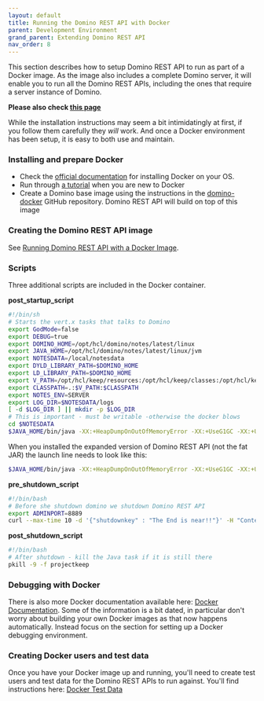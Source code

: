 ```yaml
---
layout: default
title: Running the Domino REST API with Docker
parent: Development Environment
grand_parent: Extending Domino REST API
nav_order: 8
---
```


This section describes how to setup Domino REST API to run as part of a Docker image. As the image also includes a complete Domino server, it will enable you to run all the Domino REST APIs, including the ones that require a server instance of Domino.

**Please also check [this page](../../installconfig/installation/docker)**

While the installation instructions may seem a bit intimidatingly at first, if you follow them carefully they _will_ work. And once a Docker environment has been setup, it is easy to both use and maintain.

### Installing and prepare Docker

- Check the [official documentation](https://docs.docker.com/get-docker/) for installing Docker on your OS.
- Run through [a tutorial](https://www.docker.com/101-tutorial) when you are new to Docker
- Create a Domino base image using the instructions in the [domino-docker](https://github.com/IBM/domino-docker) GitHub repository. Domino REST API will build on top of this image

### Creating the Domino REST API image

See [Running Domino REST API with a Docker Image](../../installconfig/installation/docker).

### Scripts

Three additional scripts are included in the Docker container.

**post_startup_script**

```bash
#!/bin/sh
# Starts the vert.x tasks that talks to Domino
export GodMode=false
export DEBUG=true
export DOMINO_HOME=/opt/hcl/domino/notes/latest/linux
export JAVA_HOME=/opt/hcl/domino/notes/latest/linux/jvm
export NOTESDATA=/local/notesdata
export DYLD_LIBRARY_PATH=$DOMINO_HOME
export LD_LIBRARY_PATH=$DOMINO_HOME
export V_PATH=/opt/hcl/keep/resources:/opt/hcl/keep/classes:/opt/hcl/keep/resources:/opt/hcl/keep/libs/*
export CLASSPATH=.:$V_PATH:$CLASSPATH
export NOTES_ENV=SERVER
export LOG_DIR=$NOTESDATA/logs
[ -d $LOG_DIR ] || mkdir -p $LOG_DIR
# This is important - must be writable -otherwise the docker blows
cd $NOTESDATA
$JAVA_HOME/bin/java -XX:+HeapDumpOnOutOfMemoryError -XX:+UseG1GC -XX:+UseStringDeduplicationJVM -cp $CLASSPATH -jar projectkeep.jar > $LOG_DIR/vertx.log 2>&1 &
```

When you installed the expanded version of Domino REST API (not the fat JAR) the launch line needs to look like this:

```bash
$JAVA_HOME/bin/java -XX:+HeapDumpOnOutOfMemoryError -XX:+UseG1GC -XX:+UseStringDeduplicationJVM -cp $CLASSPATH com.hcl.domino.keep.Launch > $LOG_DIR/vertx.log 2>&1 &

```

**pre_shutdown_script**

```bash
#!/bin/bash
# Before she shutdown domino we shutdown Domino REST API
export ADMINPORT=8889
curl --max-time 10 -d '{"shutdownkey" : "The End is near!!"}' -H "Content-Type: application/json" -X POST http://localhost:$ADMINPORT/shutdown
```

**post_shutdown_script**

```bash
#!/bin/bash
# After shutdown - kill the Java task if it is still there
pkill -9 -f projectkeep
```

### Debugging with Docker

There is also more Docker documentation available here: [Docker Documentation](../../installconfig/installation/docker). Some of the information is a bit dated, in particular don't worry about building your own Docker images as that now happens automatically. Instead focus on the section for setting up a Docker debugging environment.

### Creating Docker users and test data

Once you have your Docker image up and running, you'll need to create test users and test data for the Domino REST APIs to run against. You'll find instructions here: [Docker Test Data](./testdata)
